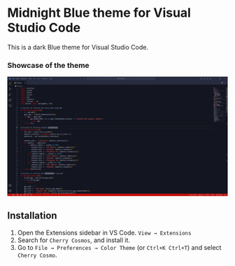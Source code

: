# Midnight Blue theme for Visual Studio Code

This is a dark Blue theme for Visual Studio Code.

### Showcase of the theme
![alt text](image.png)

## Installation

1. Open the Extensions sidebar in VS Code. `View → Extensions`
2. Search for `Cherry Cosmos`, and install it.
3. Go to `File → Preferences → Color Theme` (or `Ctrl+K Ctrl+T`) and select `Cherry Cosmo`.